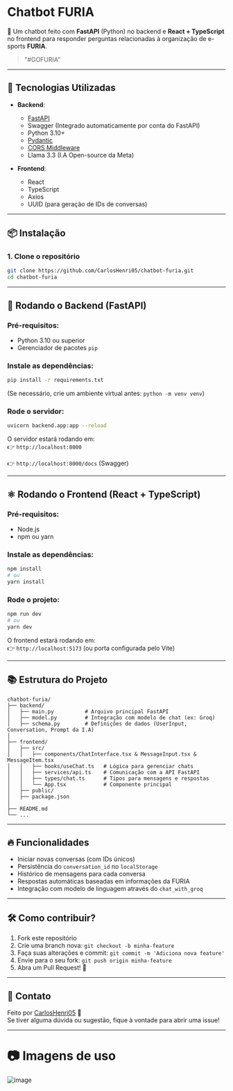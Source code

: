 # Chatbot FURIA

🚀 Um chatbot feito com **FastAPI** (Python) no backend e **React + TypeScript** no frontend para responder perguntas relacionadas à organização de e-sports **FURIA**.

> "#GOFURIA"

---

## 📂 Tecnologias Utilizadas

- **Backend**:
  - [FastAPI](https://fastapi.tiangolo.com/)
  - Swagger (Integrado automaticamente por conta do FastAPI)
  - Python 3.10+
  - [Pydantic](https://docs.pydantic.dev/)
  - [CORS Middleware](https://fastapi.tiangolo.com/tutorial/cors/)
  - Llama 3.3 (I.A Open-source da Meta)

- **Frontend**:
  - React
  - TypeScript
  - Axios
  - UUID (para geração de IDs de conversas)

---

## 📦 Instalação

### 1. Clone o repositório

```bash
git clone https://github.com/CarlosHenri05/chatbot-furia.git
cd chatbot-furia
```

---

## 🐍 Rodando o Backend (FastAPI)

### Pré-requisitos:
- Python 3.10 ou superior
- Gerenciador de pacotes `pip`

### Instale as dependências:
```bash
pip install -r requirements.txt
```

(Se necessário, crie um ambiente virtual antes: `python -m venv venv`)

### Rode o servidor:
```bash
uvicorn backend.app:app --reload
```

O servidor estará rodando em:  
👉 `http://localhost:8000`

👉 `http://localhost:8000/docs` (Swagger)

---

## ⚛️ Rodando o Frontend (React + TypeScript)

### Pré-requisitos:
- Node.js
- npm ou yarn

### Instale as dependências:
```bash
npm install
# ou
yarn install
```

### Rode o projeto:
```bash
npm run dev
# ou
yarn dev
```

O frontend estará rodando em:  
👉 `http://localhost:5173` (ou porta configurada pelo Vite)

---

## 📚 Estrutura do Projeto

```
chatbot-furia/
├── backend/
│   ├── main.py          # Arquivo principal FastAPI
│   ├── model.py         # Integração com modelo de chat (ex: Groq)
│   ├── schema.py        # Definições de dados (UserInput, Conversation, Prompt da I.A)
│
├── frontend/
│   ├── src/
│   │   ├── components/ChatInterface.tsx & MessageInput.tsx & MessageItem.tsx
│   │   ├── hooks/useChat.ts   # Lógica para gerenciar chats
│   │   ├── services/api.ts    # Comunicação com a API FastAPI
│   │   ├── types/chat.ts      # Tipos para mensagens e respostas
│   │   └── App.tsx            # Componente principal
│   ├── public/
│   ├── package.json
│
├── README.md
└── ...
```

---

## 🔥 Funcionalidades

- Iniciar novas conversas (com IDs únicos)
- Persistência do `conversation_id` no `localStorage`
- Histórico de mensagens para cada conversa
- Respostas automáticas baseadas em informações da FURIA
- Integração com modelo de linguagem através do `chat_with_groq`

---

## 🛠️ Como contribuir?

1. Fork este repositório
2. Crie uma branch nova: `git checkout -b minha-feature`
3. Faça suas alterações e commit: `git commit -m 'Adiciona nova feature'`
4. Envie para o seu fork: `git push origin minha-feature`
5. Abra um Pull Request! 🚀

---

## 💬 Contato

Feito por [CarlosHenri05](https://github.com/CarlosHenri05) 💜  
Se tiver alguma dúvida ou sugestão, fique à vontade para abrir uma issue!

---
# 📷 Imagens de uso 

![image](https://github.com/user-attachments/assets/27e99d30-b672-4e8c-ace2-72ce8830443e)




